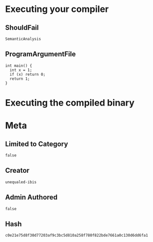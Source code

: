 # Executing your compiler

## ShouldFail

```
SemanticAnalysis
```

## ProgramArgumentFile

```
int main() {
  int x = 1;
  if (x) return 0;
  return 1;
}
```

# Executing the compiled binary

# Meta

## Limited to Category

```
false
```

## Creator

```
unequaled-ibis
```

## Admin Authored

```
false
```

## Hash

```
c0e21e75d8f30d77203af9c3bc5d810a258f780f822bde7661a0c130d6dd6fa1
```
